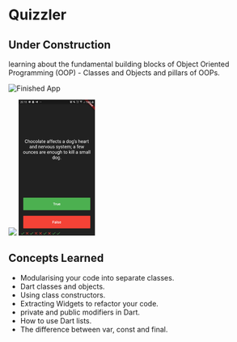 


# Quizzler 

## Under Construction

learning about the fundamental building blocks of Object Oriented Programming (OOP) - Classes and Objects and pillars of OOPs. 




![Finished App](https://github.com/londonappbrewery/Images/blob/master/quizzler-demo.gif)


<img src = "finish.jpeg" width="30%">
<img src = "quiz.jpeg" width="30%">

## Concepts Learned

- Modularising your code into separate classes.
- Dart classes and objects.
- Using class constructors.
- Extracting Widgets to refactor your code.
- private and public modifiers in Dart.
- How to use Dart lists.
- The difference between var, const and final.

